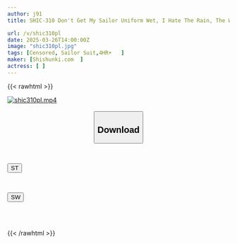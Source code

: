 ```yaml
---
author: j91
title: SHIC-310 Don't Get My Sailor Uniform Wet, I Hate The Rain, The Weather Forecast Was Wrong... 4 Hour Collection

url: /v/shic310pl
date: 2025-03-26T14:00:00Z
image: "shic310pl.jpg"
tags: [Censored, Sailor Suit,4HR+	]
maker: [Shishunki.com  ]
actress: [ ]
---
```



{{< rawhtml >}}

<div class="video" data-videoid="OAYjvy3mVKskDd">
    <a href="javascript:;">
        <img src="/v/shic310pl/shic310pl.jpg" width="WIDTH" height="HEIGHT" alt="shic310pl.mp4" loading="lazy">
    </a>
</div>

<script type="text/javascript" src="https://j91.asia/asset/on-demand-st.js"></script>

<br>
  <link rel="stylesheet" href="https://j91.asia/asset/bs5.css">
  
  <center>
  <button class="btn btn-primary" type="button" data-bs-toggle="collapse" data-bs-target=".multi-collapse" aria-expanded="false" aria-controls="multiCollapseExample1 multiCollapseExample2"><h2>Download</h2></button></center>
</p>
<div class="row">
  <div class="col">
    <div class="collapse multi-collapse" id="multiCollapseExample1">
      <div class="card card-body">
	      	      <br>
<div class="buttons">  
<p><a href="/v/shic310pl/st.html" target="_blank"><button class="btn-hover color-3"><i class="fa fa-download"></i> ST</button></a></p></div>
    </div>
  </div>
</div>
  <div class="col">
    <div class="collapse multi-collapse" id="multiCollapseExample2">
      <div class="card card-body">
	      <br>
<div class="buttons">
<p><a href="/v/shic310pl/sw.html" target="_blank"><button class="btn-hover color-2"><i class="fa fa-download"></i> SW</button></a></p></div>
<br><br>
      </div>
    </div>
  </div>
</div>

{{< /rawhtml >}}